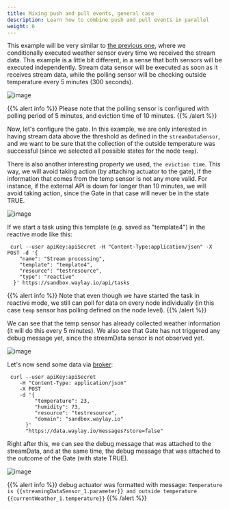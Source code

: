 ```yaml
---
title: Mixing push and pull events, general case
description: Learn how to combine push and pull events in parallel
weight: 6
---
```

This example will be very similar to [the previous one](/patterns/push-and-pull-1/), where we conditionally executed weather sensor every time we received the stream data. This example is a little bit different, in a sense that both sensors will be executed independently. Stream data sensor will be executed as soon as it receives stream data, while the polling sensor will be checking outside temperature every 5 minutes (300 seconds).


![image](/rules/push-and-pull-2/fig1.png)

{{% alert info %}}
Please note that the polling sensor is configured with polling period of 5 minutes, and eviction time of 10 minutes.
{{% /alert %}}

Now, let's configure the gate. In this example, we are only interested in having stream data above the threshold as defined in the `streamDataSensor`, and we want to be sure that the collection of the outside temperature was successful (since we selected all possible states for the node `temp`).

There is also another interesting property we used, `the eviction time`. This way, we will avoid taking action (by attaching actuator to the gate), if the information that comes from the temp sensor is not any more valid. For instance, if the external API is down for longer than 10 minutes, we will avoid taking action, since the Gate in that case will never be in the state TRUE.


![image](/rules/push-and-pull-2/gate.png)



If we start a task using this template (e.g. saved as "template4") in the reactive mode like this:
```
 curl --user apiKey:apiSecret -H "Content-Type:application/json" -X POST -d '{
    "name": "Stream processing",
    "template": "template4",
    "resource": "testresource",
    "type": "reactive"
  }' https://sandbox.waylay.io/api/tasks
 ```

{{% alert info %}}
Note that even though we have started the task in reactive mode, we still can poll for data on every node individually (in this case `temp` sensor has polling defined on the node level).
{{% /alert %}}

We can see that the temp sensor has already collected weather information (it will do this every 5 minutes). We also see that Gate has not triggered any debug message yet, since the streamData sensor is not observed yet.

![image](/rules/push-and-pull-2/fig3.png)

Let's now send some data via [broker](/api/broker-and-storage/):

```
 curl --user apiKey:apiSecret
    -H "Content-Type: application/json"
    -X POST  
    -d '{
         "temperature": 23,
         "humidity": 73,
         "resource": "testresource",
         "domain": "sandbox.waylay.io"
      }'
      "https://data.waylay.io/messages?store=false"
 ```

Right after this, we can see the debug message that was attached to the streamData, and at the same time, the debug message that was attached to the outcome of the Gate (with state TRUE).

![image](/rules/push-and-pull-2/fig4.png)

{{% alert info %}}
debug actuator was formatted with message:
`Temperature is {{streamingDataSensor_1.parameter}} and outside temperature {{currentWeather_1.temperature}}`
{{% /alert %}}
